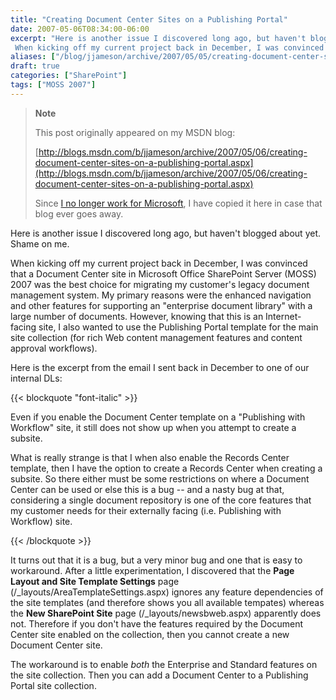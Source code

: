 ```yaml
---
title: "Creating Document Center Sites on a Publishing Portal"
date: 2007-05-06T08:34:00-06:00
excerpt: "Here is another issue I discovered long ago, but haven't blogged about yet. Shame on me. 
 When kicking off my current project back in December, I was convinced that a Document Center site in Microsoft Office SharePoint Server (MOSS) 2007 was the best..."
aliases: ["/blog/jjameson/archive/2007/05/05/creating-document-center-sites-on-a-publishing-portal.aspx", "/blog/jjameson/archive/2007/05/06/creating-document-center-sites-on-a-publishing-portal.aspx"]
draft: true
categories: ["SharePoint"]
tags: ["MOSS 2007"]
---
```


> **Note**
>
> This post originally appeared on my MSDN blog:
>
> [http://blogs.msdn.com/b/jjameson/archive/2007/05/06/creating-document-center-sites-on-a-publishing-portal.aspx](http://blogs.msdn.com/b/jjameson/archive/2007/05/06/creating-document-center-sites-on-a-publishing-portal.aspx)
>
> Since
> [I no longer work for Microsoft](/blog/jjameson/2011/09/02/last-day-with-microsoft),
> I have copied it here in case that blog ever goes away.

Here is another issue I discovered long ago, but haven't blogged about yet.
Shame on me.

When kicking off my current project back in December, I was convinced that a
Document Center site in Microsoft Office SharePoint Server (MOSS) 2007 was the
best choice for migrating my customer's legacy document management system. My
primary reasons were the enhanced navigation and other features for supporting
an "enterprise document library" with a large number of documents. However,
knowing that this is an Internet-facing site, I also wanted to use the
Publishing Portal template for the main site collection (for rich Web content
management features and content approval workflows).

Here is the excerpt from the email I sent back in December to one of our
internal DLs:

{{< blockquote "font-italic" >}}

Even if you enable the Document Center template on a "Publishing with Workflow"
site, it still does not show up when you attempt to create a subsite.

What is really strange is that I when also enable the Records Center template,
then I have the option to create a Records Center when creating a subsite. So
there either must be some restrictions on where a Document Center can be used or
else this is a bug -- and a nasty bug at that, considering a single document
repository is one of the core features that my customer needs for their
externally facing (i.e. Publishing with Workflow) site.

{{< /blockquote >}}

It turns out that it is a bug, but a very minor bug and one that is easy to
workaround. After a little experimentation, I discovered that the **Page Layout
and Site Template Settings** page (/\_layouts/AreaTemplateSettings.aspx) ignores
any feature dependencies of the site templates (and therefore shows you all
available tempates) whereas the **New SharePoint Site** page
(/\_layouts/newsbweb.aspx) apparently does not. Therefore if you don't have the
features required by the Document Center site enabled on the collection, then
you cannot create a new Document Center site.

The workaround is to enable *both* the Enterprise and Standard features on the
site collection. Then you can add a Document Center to a Publishing Portal site
collection.

